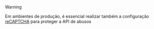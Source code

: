 ﻿> [!WARNING]
> Em ambientes de produção, é essencial realizar também a configuração [reCAPTCHA](../configure-recaptcha.md) para proteger a API de abusos

